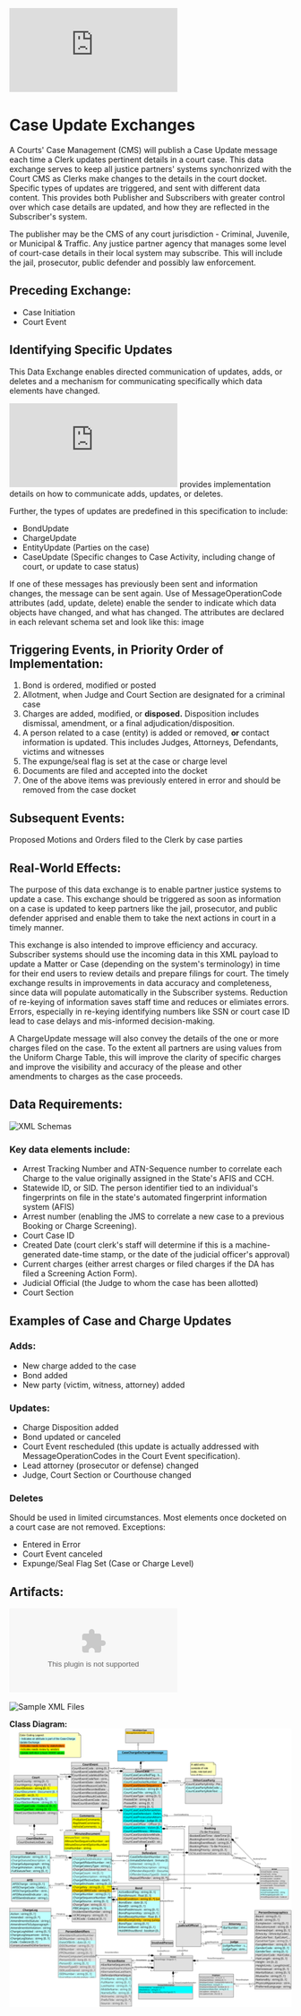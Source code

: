 ![Return to the JTMP landing page](https://github.com/CityOfNewOrleans/JTMP-Data-Exchange-Specs/blob/main/README.md)

# Case Update Exchanges
A Courts' Case Management (CMS) will publish a Case Update message each time a Clerk updates pertinent details in a court case. This data exchange serves to keep all justice partners' systems synchonrized with the Court CMS as Clerks make changes to the details in the court docket. Specific types of updates are triggered, and sent with different data content. This provides both Publisher and Subscribers with greater control over which case details are updated, and how they are reflected in the Subscriber's system. 

The publisher may be the CMS of any court jurisdiction - Criminal, Juvenile, or Municipal & Traffic. 
Any justice partner agency that manages some level of court-case details in their local system may subscribe. This will include the jail, prosecutor, public defender and possibly law enforcement. 

## Preceding Exchange: 

- Case Initiation
- Court Event

## Identifying Specific Updates
This Data Exchange enables directed communication of updates, adds, or deletes and a mechanism for communicating specifically which data elements have changed. 

![Implementation Guidance](https://github.com/CityOfNewOrleans/JTMP-Data-Exchange-Specs/blob/main/schemas/CaseUpdates_iepd/artifacts/Implementation%20Guidance.md) provides implementation details on how to communicate adds, updates, or deletes. 

Further, the types of updates are predefined in this specification to include: 

- BondUpdate
- ChargeUpdate
- EntityUpdate (Parties on the case)
- CaseUpdate (Specific changes to Case Activity, including change of court, or update to case status)

If one of these messages has previously been sent and information changes, the message can be sent again. Use of MessageOperationCode attributes (add, update, delete) enable the sender to indicate which data objects have changed, and what has changed. The attributes are declared in each relevant schema set and look like this: 
image

## Triggering Events, in Priority Order of Implementation:

1. Bond is ordered, modified or posted
2. Allotment, when Judge and Court Section are designated for a criminal case
3. Charges are added, modified, or **disposed.** Disposition includes dismissal, amendment, or a final adjudication/disposition. 
4. A person related to a case (entity) is added or removed, **or** contact information is updated. This includes Judges, Attorneys, Defendants, victims and witnesses
5. The expunge/seal flag is set at the case or charge level
6. Documents are filed and accepted into the docket
7. One of the above items was previously entered in error and should be removed from the case docket

## Subsequent Events:
Proposed Motions and Orders filed to the Clerk by case parties

## Real-World Effects: 

The purpose of this data exchange is to enable partner justice systems to update a case. This exchange should be triggered as soon as information on a case is updated to keep partners like the jail, prosecutor, and public defender apprised and enable them to take the next actions in court in a timely manner. 

This exchange is also intended to improve efficiency and accuracy. Subscriber systems should use the incoming data in this XML payload to update a Matter or Case (depending on the system's terminology) in time for their end users to review details and prepare filings for court. The timely exchange results in improvements in data accuracy and completeness, since data will populate automatically in the Subscriber systems. Reduction of re-keying of information saves staff time and reduces or elimiates errors.  Errors, especially in re-keying identifying numbers like SSN or court case ID lead to case delays and mis-informed decision-making. 

A ChargeUpdate message will also convey the details of the one or more charges filed on the case. To the extent all partners are using values from the Uniform Charge Table, this will improve the clarity of specific charges and improve the visibility and accuracy of the please and other amendments to charges as the case proceeds. 

## Data Requirements:

![XML Schemas](https://github.com/CityOfNewOrleans/JTMP-Data-Exchange-Specs/tree/main/schemas/CaseUpdates_iepd/api/xml_schema)

### Key data elements include:
- Arrest Tracking Number and ATN-Sequence number to correlate each Charge to the value originally assigned in the State's AFIS and CCH.
- Statewide ID, or  SID. The person identifier tied to an individual's fingerprints on file in the state's automated fingerprint information system (AFIS)
- Arrest number (enabling the JMS to correlate a new case to a previous Booking or Charge Screening). 
- Court Case ID
- Created Date (court clerk's staff will determine if this is a machine-generated date-time stamp, or the date of the judicial officer's approval)
- Current charges (either arrest charges or filed charges if the DA has filed a Screening Action Form). 
- Judicial Official (the Judge to whom the case has been allotted)
- Court Section

## Examples of Case and Charge Updates
### Adds:
 - New charge added to the case
 - Bond added
 - New party (victim, witness, attorney) added

### Updates:
 - Charge Disposition added
 - Bond updated or canceled
 - Court Event rescheduled (this update is actually addressed with MessageOperationCodes in the Court Event specification). 
 - Lead attorney (prosecutor or defense) changed
 - Judge, Court Section or Courthouse changed

### Deletes 
Should be used in limited circumstances. Most elements once docketed on a court case are not removed. Exceptions: 
  - Entered in Error
  - Court Event canceled
  - Expunge/Seal Flag Set (Case or Charge Level)
## Artifacts:

![Mapping Spreadsheet](https://github.com/CityOfNewOrleans/JTMP-Data-Exchange-Specs/blob/main/schemas/CaseUpdates_iepd/artifacts/CourtDisposition_MappingSpreasheet.xlsx)

![Sample XML Files](https://github.com/CityOfNewOrleans/JTMP-Data-Exchange-Specs/tree/main/schemas/CaseUpdates_iepd/examples)

**Class Diagram:** 
![Class Diagram](https://github.com/CityOfNewOrleans/JTMP-Data-Exchange-Specs/blob/main/schemas/CaseUpdates_iepd/artifacts/CaseUpdates_ClassDigram.svg)


